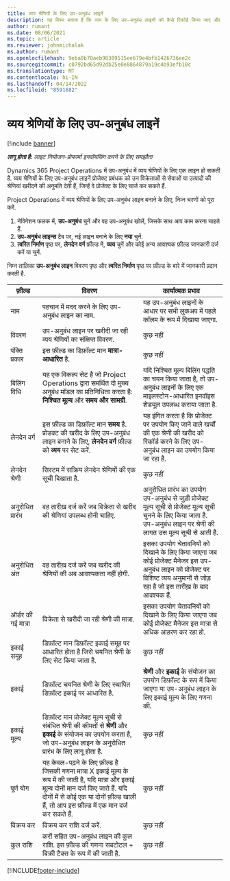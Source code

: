 ```yaml
---
title: व्यय श्रेणियों के लिए उप-अनुबंध लाइनें
description: यह विषय बताता है कि व्यय के लिए उप-अनुबंध लाइनों को कैसे रिकॉर्ड किया जाए और विक्रेताओं से समय की खरीद को रिकॉर्ड करने के लिए फ़ील्ड का उपयोग किया जाए.
author: rumant
ms.date: 08/06/2021
ms.topic: article
ms.reviewer: johnmichalak
ms.author: rumant
ms.openlocfilehash: 9eba8b70aeb98389515ee679e4bfb1426736ee2c
ms.sourcegitcommit: c0792bd65d92db25e0e8864879a19c4b93efb10c
ms.translationtype: MT
ms.contentlocale: hi-IN
ms.lasthandoff: 04/14/2022
ms.locfileid: "8591682"
---
```

#  <a name="subcontract-lines-for-expense-categories"></a>व्यय श्रेणियों के लिए उप-अनुबंध लाइनें

[!include [banner](../../includes/dataverse-preview.md)]

_**लागू होता है:** लाइट नियोजन-प्रोफार्मा इनवॉयसिंग करने के लिए समझौता_

Dynamics 365 Project Operations में उप-अनुबंध में व्यय श्रेणियों के लिए एक लाइन हो सकती है. व्यय श्रेणियों के लिए उप-अनुबंध लाइनें प्रोजेक्ट प्रबंधक को उन विक्रेताओं से सेवाओं या उत्पादों की श्रेणियां खरीदने की अनुमति देती हैं, जिन्हें वे प्रोजेक्ट के लिए चार्ज कर सकते हैं.

Project Operations में व्यय श्रेणियों के लिए उप-अनुबंध लाइन बनाने के लिए, निम्न चरणों को पूरा करें.

1. नेविगेशन फलक में, **उप-अनुबंध** चुनें और वह उप-अनुबंध खोलें, जिसके साथ आप काम करना चाहते हैं.
2. **उप-अनुबंध लाइन्स** टैब पर, नई लाइन बनाने के लिए **नया** चुनें.
3. **त्वरित निर्माण** पृष्ठ पर, **लेनदेन वर्ग** फ़ील्ड में, **व्यय** चुनें और कोई अन्य आवश्यक फ़ील्ड जानकारी दर्ज करें या चुनें.

निम्न तालिका **उप-अनुबंध लाइन** विवरण पृष्ठ और **त्वरित निर्माण** पृष्ठ पर फ़ील्ड के बारे में जानकारी प्रदान करती है.

| **फ़ील्ड** | **विवरण** | **कार्यात्मक प्रभाव** |
| --- | --- | --- |
| नाम | पहचान में मदद करने के लिए उप-अनुबंध लाइन का नाम. | यह उप-अनुबंध लाइनों के आधार पर सभी लुकअप में पहले कॉलम के रूप में दिखाया जाएगा. |
| विवरण | उप-अनुबंध लाइन पर खरीदी जा रही व्यय श्रेणियों का संक्षिप्त विवरण. | कुछ नहीं |
|पंक्ति प्रकार | इस फ़ील्ड का डिफ़ॉल्ट मान **मात्रा-आधारित** है. |कुछ नहीं |
| बिलिंग विधि | यह एक विकल्प सेट है जो Project Operations द्वारा समर्थित दो मुख्य अनुबंध मॉडल का प्रतिनिधित्व करता है: **निश्चित मूल्य** और **समय और सामग्री**. | यदि निश्चित मूल्य बिलिंग पद्धति का चयन किया जाता है, तो उप-अनुबंध लाइनों के लिए एक माइलस्टोन-आधारित इनवॉइस शेड्यूल उपलब्ध कराया जाता है. |
| लेनदेन वर्ग | इस फ़ील्ड का डिफ़ॉल्ट मान **समय** है. प्रोडक्ट की खरीद के लिए उप-अनुबंध लाइन बनाने के लिए, **लेनदेन वर्ग** फ़ील्ड को **व्यय** पर सेट करें.  | यह इंगित करता है कि प्रोजेक्ट पर उपयोग किए जाने वाले खर्चों की एक श्रेणी की खरीद को रिकॉर्ड करने के लिए उप-अनुबंध लाइन का उपयोग किया जा रहा है. |
| लेनदेन श्रेणी | सिस्टम में सक्रिय लेनदेन श्रेणियों की एक सूची दिखाता है. |कुछ नहीं |
| अनुरोधित प्रारंभ | वह तारीख़ दर्ज करें जब विक्रेता से खरीद की श्रेणियां उपलब्ध होनी चाहिए. | अनुरोधित प्रारंभ का उपयोग उप-अनुबंध से जुड़ी प्रोजेक्ट मूल्य सूची से प्रोजेक्ट मूल्य सूची चुनने के लिए किया जाता है. उप-अनुबंध लाइन पर श्रेणी की लागत उस मूल्य सूची से आती है. |
| अनुरोधित अंत | वह तारीख़ दर्ज करें जब खरीद की श्रेणियों की अब आवश्यकता नहीं होगी. | इसका उपयोग चेतावनियों को दिखाने के लिए किया जाएगा जब कोई प्रोजेक्ट मैनेजर इस उप-अनुबंध लाइन को प्रोजेक्ट पर विशिष्ट व्यय अनुमानों से जोड़ रहा है जो इस तारीख़ के बाद आवश्यक हैं. |
| ऑर्डर की गई मात्रा | विक्रेता से खरीदी जा रही श्रेणी की मात्रा. | इसका उपयोग चेतावनियों को दिखाने के लिए किया जाएगा जब कोई प्रोजेक्ट मैनेजर इस मात्रा से अधिक आहरण कर रहा हो.|
| इकाई समूह | डिफ़ॉल्ट मान डिफ़ॉल्ट इकाई समूह पर आधारित होता है जिसे चयनित श्रेणी के लिए सेट किया जाता है. |कुछ नहीं |
| इकाई | डिफ़ॉल्ट चयनित श्रेणी के लिए स्थापित डिफ़ॉल्ट इकाई पर आधारित है.  | **श्रेणी** और **इकाई** के संयोजन का उपयोग डिफ़ॉल्ट के रूप में किया जाएगा या उप-अनुबंध लाइन के लिए इकाई मूल्य के लिए गणना की.  |
| इकाई मूल्य | डिफ़ॉल्ट मान प्रोजेक्ट मूल्य सूची से संबंधित श्रेणी की कीमतों से **श्रेणी** और **इकाई** के संयोजन का उपयोग करता है, जो उप-अनुबंध लाइन के अनुरोधित प्रारंभ के लिए लागू होता है. |कुछ नहीं |
| पूर्ण योग | यह केवल-पढ़ने के लिए फ़ील्ड है जिसकी गणना मात्रा X इकाई मूल्य के रूप में की जाती है, यदि मात्रा और इकाई मूल्य दोनों मान दर्ज किए जाते हैं. यदि दोनों में से कोई एक या दोनों फ़ील्ड खाली हैं, तो आप इस फ़ील्ड में एक मान दर्ज कर सकते हैं. |कुछ नहीं |
| विक्रय कर | विक्रय कर राशि दर्ज करें. |कुछ नहीं |
| कुल राशि | करों सहित उप-अनुबंध लाइन की कुल राशि. इस फ़ील्ड की गणना सबटोटल + बिक्री टैक्स के रूप में की जाती है. |कुछ नहीं |


[!INCLUDE[footer-include](../../includes/footer-banner.md)]
